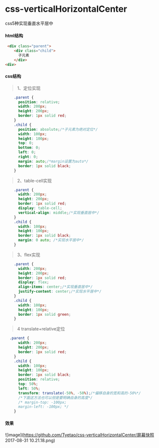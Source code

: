 # css-verticalHorizontalCenter
css5种实现垂直水平居中
#### html结构
```html
 <div class="parent">
    <div class="child">
      子元素
    </div>
<div>
```
#### css结构
>1、定位实现
```css
    .parent {
      position: relative;
      width: 200px;
      height: 200px;
      border: 1px solid red;
    }
    .child {
      position: absolute;/*子元素为绝对定位*/
      width: 100px;
      height: 100px;
      top: 0;
      bottom: 0;
      left: 0;
      right: 0;
      margin: auto;/*margin设置为auto*/
      border: 1px solid black;
    }
```
>2、table-cell实现
```css
    .parent {
      width: 200px;
      height: 200px;
      border: 1px solid red;
      display: table-cell;
      vertical-align: middle;/*实现垂直居中*/
    }
    .child {
      width: 100px;
      height: 100px;
      border: 1px solid black;
      margin: 0 auto; /*实现水平居中*/
    }
```

>3、flex实现
```css
    .parent {
      width: 200px;
      height: 200px;
      border: 1px solid red;
      display: flex;
      align-items: center;/*实现垂直居中*/
      justify-content: center;/*实现水平居中*/
    }
    .child {
      width: 100px;
      height: 100px;
      border: 1px solid green;
    }
```
>4 translate+relative定位
```css
  .parent {
      width: 200px;
      height: 200px;
      border: 1px solid red;
    }
    .child {
      width: 100px;
      height: 100px;
      border: 1px solid black;
      position: relative;
      top: 50%;
      left: 50%;
      transform: translate(-50%, -50%);/*偏移自身的宽和高的-50%*/
      /*下面这方法也可以但是要明确自身的高度*/
      /* margin-top: -100px;
      margin-left: -100px; */
    }
```
#### 效果
![image](https://github.com/Tyetao/css-verticalHorizontalCenter/屏幕快照 2017-08-31 10.21.18.png)
